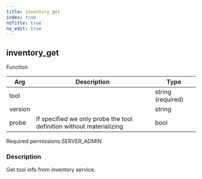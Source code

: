 ```yaml
---
title: inventory_get
index: true
noTitle: true
no_edit: true
---
```




<div class="vql_item"></div>


## inventory_get
<span class='vql_type label label-warning pull-right page-header'>Function</span>



<div class="vqlargs"></div>

Arg | Description | Type
----|-------------|-----
tool||string (required)
version||string
probe|If specified we only probe the tool definition without materializing|bool

<span class="permission_list vql_type">Required permissions:</span><span class="permission_list linkcolour label label-important">SERVER_ADMIN</span>

### Description

Get tool info from inventory service.

